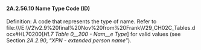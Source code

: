 #### 2A.2.56.10 Name Type Code (ID)

Definition: A code that represents the type of name. Refer to file:///E:\V2\v2.9%20final%20Nov%20from%20Frank\V29_CH02C_Tables.docx#HL70200[_HL7 Table 0__200 - Nam__e Type_] for valid values (see Section _2A.2.90_, “_XPN - extended person name_”).
